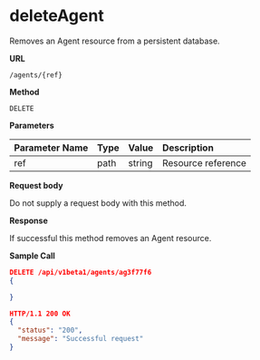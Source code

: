 # deleteAgent

Removes an Agent resource from a persistent database.

**URL**

`/agents/{ref}`

**Method**

`DELETE`

**Parameters**

| Parameter Name | Type   | Value | Description
| ---  | :--------- |  :--------- |  :--------- |
| ref |  path | string | Resource reference |

**Request body**

Do not supply a request body with this method.

**Response**

If successful this method removes an Agent resource.

**Sample Call**

```json
DELETE /api/v1beta1/agents/ag3f77f6
{

}

HTTP/1.1 200 OK
{
  "status": "200",
  "message": "Successful request"
}
```
